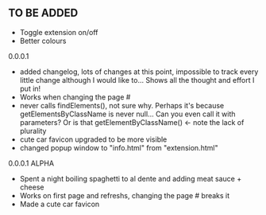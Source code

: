 ## TO BE ADDED ##
- Toggle extension on/off
- Better colours

0.0.0.1
- added changelog, lots of changes at this point, impossible to track every little change although I would like to... Shows all the thought and effort I put in!
- Works when changing the page # 
- never calls findElements(), not sure why. Perhaps it's because getElementsByClassName is never null... Can you even call it with parameters? Or is that getElementByClassName() <- note the lack of plurality
- cute car favicon upgraded to be more visible
- changed popup window to "info.html" from "extension.html"

0.0.0.1 ALPHA
- Spent a night boiling spaghetti to al dente and adding meat sauce + cheese
- Works on first page and refreshs, changing the page # breaks it
- Made a cute car favicon